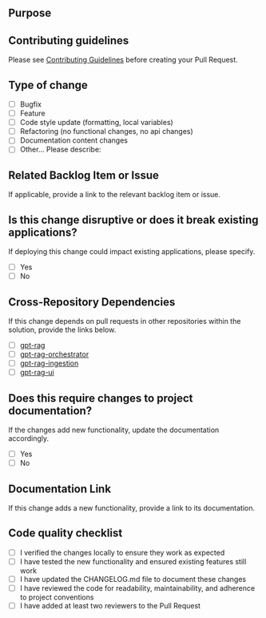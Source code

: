 ## Purpose

<!-- Describe the intention of the changes being proposed. What problem does it solve or functionality does it add? -->

## Contributing guidelines

Please see [Contributing Guidelines](../CONTRIBUTING.md) before creating your Pull Request.

## Type of change

- [ ] Bugfix
- [ ] Feature
- [ ] Code style update (formatting, local variables)
- [ ] Refactoring (no functional changes, no api changes)
- [ ] Documentation content changes
- [ ] Other... Please describe:

## Related Backlog Item or Issue

If applicable, provide a link to the relevant backlog item or issue.

## Is this change disruptive or does it break existing applications?

If deploying this change could impact existing applications, please specify.

- [ ] Yes
- [ ] No

## Cross-Repository Dependencies

If this change depends on pull requests in other repositories within the solution, provide the links below.

- [ ] [gpt-rag](https://github.com/azure/gpt-rag)
- [ ] [gpt-rag-orchestrator](https://github.com/azure/gpt-rag-orchestrator)
- [ ] [gpt-rag-ingestion](https://github.com/azure/gpt-rag-ingestion)
- [ ] [gpt-rag-ui](https://github.com/azure/gpt-rag-ui)

## Does this require changes to project documentation?

If the changes add new functionality, update the documentation accordingly.

- [ ] Yes
- [ ] No

## Documentation Link

If this change adds a new functionality, provide a link to its documentation.

<!-- Example: https://github.com/placerda/gpt-rag-orchestrator/wiki/New-Feature-Guide -->

## Code quality checklist

- [ ] I verified the changes locally to ensure they work as expected
- [ ] I have tested the new functionality and ensured existing features still work
- [ ] I have updated the CHANGELOG.md file to document these changes
- [ ] I have reviewed the code for readability, maintainability, and adherence to project conventions
- [ ] I have added at least two reviewers to the Pull Request
